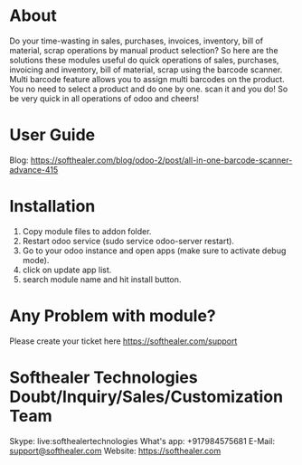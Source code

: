 About
============
Do your time-wasting in sales, purchases, invoices, inventory, bill of material, scrap operations by manual product selection? So here are the solutions these modules useful do quick operations of sales, purchases, invoicing and inventory, bill of material, scrap using the barcode scanner. Multi barcode feature allows you to assign multi barcodes on the product. You no need to select a product and do one by one. scan it and you do! So be very quick in all operations of odoo and cheers!


User Guide
============
Blog: https://softhealer.com/blog/odoo-2/post/all-in-one-barcode-scanner-advance-415

Installation
============
1) Copy module files to addon folder.
2) Restart odoo service (sudo service odoo-server restart).
3) Go to your odoo instance and open apps (make sure to activate debug mode).
4) click on update app list.
5) search module name and hit install button.

Any Problem with module?
=====================================
Please create your ticket here https://softhealer.com/support

Softhealer Technologies Doubt/Inquiry/Sales/Customization Team
=====================================
Skype: live:softhealertechnologies
What's app: +917984575681
E-Mail: support@softhealer.com
Website: https://softhealer.com
